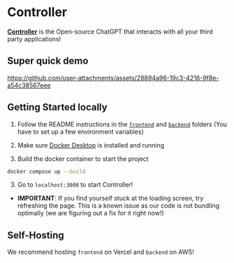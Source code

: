 # Controller

**[Controller](https://usecontroller.com/)** is the Open-source ChatGPT that interacts with all your third party applications!

## Super quick demo
https://github.com/user-attachments/assets/28894a96-19c3-4216-9f8e-a54c38567eee

## Getting Started locally

1. Follow the README instructions in the [`frontend`](./frontend/README.md) and [`backend`](./backend/README.md) folders (You have to set up a few environment variables)

2. Make sure [Docker Desktop](https://www.docker.com/products/docker-desktop/) is installed and running
3. Build the docker container to start the project

```bash
docker compose up --build
```

3. Go to `localhost:3000` to start Controller!

- **IMPORTANT**: If you find yourself stuck at the loading screen, try refreshing the page. This is a known issue as our code is not bundling optimally (we are figuring out a fix for it right now!)

## Self-Hosting

We recommend hosting `frontend` on Vercel and `backend` on AWS!
